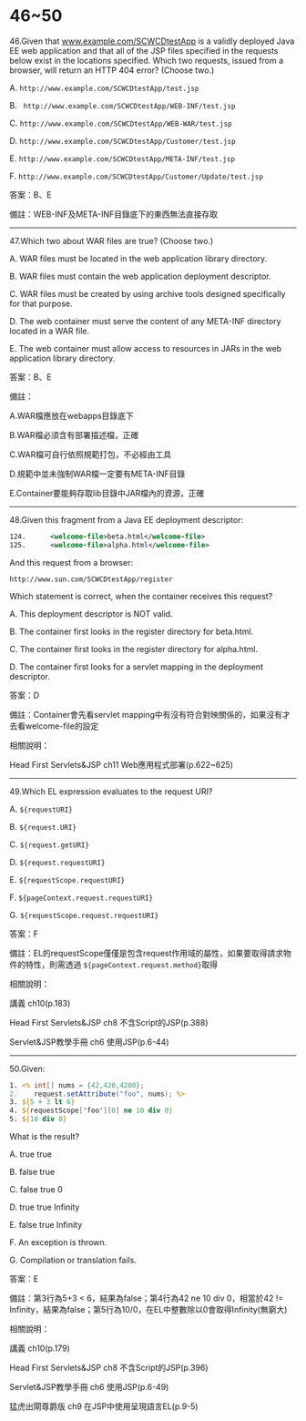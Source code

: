 46~50
========================

46.Given that www.example.com/SCWCDtestApp is a validly deployed Java EE web application and that all of the JSP files specified in the requests below exist in the locations specified. Which two requests, issued from a browser, will return an HTTP 404 error? (Choose two.)

A.   `http://www.example.com/SCWCDtestApp/test.jsp`

B.  ` http://www.example.com/SCWCDtestApp/WEB-INF/test.jsp` 

C.   `http://www.example.com/SCWCDtestApp/WEB-WAR/test.jsp` 

D.   `http://www.example.com/SCWCDtestApp/Customer/test.jsp` 

E.   `http://www.example.com/SCWCDtestApp/META-INF/test.jsp` 

F.   `http://www.example.com/SCWCDtestApp/Customer/Update/test.jsp`

<!--sec data-title="解析" data-id="section46_2" data-collapse=true ces-->
答案：B、E

備註：WEB-INF及META-INF目錄底下的東西無法直接存取
<!--endsec-->

---
47.Which two about WAR files are true? (Choose two.)

A.   WAR files must be located in the web application library directory. 

B.   WAR files must contain the web application deployment descriptor. 

C.   WAR files must be created by using archive tools designed specifically for that purpose. 

D.   The web container must serve the content of any META-INF directory located in a WAR file. 

E.   The web container must allow access to resources in JARs in the web application library directory.

<!--sec data-title="解析" data-id="section47_2" data-collapse=true ces-->
答案：B、E

備註：

A.WAR檔應放在webapps目錄底下

B.WAR檔必須含有部署描述檔，正確

C.WAR檔可自行依照規範打包，不必經由工具

D.規範中並未強制WAR檔一定要有META-INF目錄

E.Container要能夠存取lib目錄中JAR檔內的資源，正確
<!--endsec-->

---
48.Given this fragment from a Java EE deployment descriptor: 

```xml
124.      <welcome-file>beta.html</welcome-file> 
125.      <welcome-file>alpha.html</welcome-file> 
```

And this request from a browser: 

`http://www.sun.com/SCWCDtestApp/register `

Which statement is correct, when the container receives this request?

A.   This deployment descriptor is NOT valid. 

B.   The container first looks in the register directory for beta.html. 

C.   The container first looks in the register directory for alpha.html. 

D.   The container first looks for a servlet mapping in the deployment descriptor.

<!--sec data-title="解析" data-id="section48_2" data-collapse=true ces-->
答案：D

備註：Container會先看servlet mapping中有沒有符合對映關係的，如果沒有才去看welcome-file的設定

相關說明：

Head First Servlets&JSP ch11 Web應用程式部署(p.622~625)
<!--endsec-->

---
49.Which EL expression evaluates to the request URI?

A.   `${requestURI} `

B.  `${request.URI} `

C.   `${request.getURI} `

D.   `${request.requestURI} `

E.   `${requestScope.requestURI} `

F.   `${pageContext.request.requestURI} `

G.   `${requestScope.request.requestURI}`

<!--sec data-title="解析" data-id="section49_2" data-collapse=true ces-->
答案：F

備註：EL的requestScope僅僅是包含request作用域的屬性，如果要取得請求物件的特性，則需透過 `${pageContext.request.method}`取得

相關說明：

講義 ch10(p.183)

Head First Servlets&JSP ch8 不含Script的JSP(p.388)

Servlet&JSP教學手冊 ch6 使用JSP(p.6-44)
<!--endsec-->

---
50.Given: 

```jsp
1. <% int[] nums = {42,420,4200}; 
2.    request.setAttribute("foo", nums); %> 
3. ${5 + 3 lt 6} 
4. ${requestScope['foo'][0] ne 10 div 0} 
5. ${10 div 0} 
```

What is the result?

A.   true true 

B.   false true 

C.   false true 0 

D.   true true Infinity

E.   false true Infinity 

F.   An exception is thrown. 

G.   Compilation or translation fails.

<!--sec data-title="解析" data-id="section50_2" data-collapse=true ces-->
答案：E

備註：第3行為5+3 < 6，結果為false；第4行為42 ne 10 div 0，相當於42 != Infinity，結果為false；第5行為10/0，在EL中整數除以0會取得Infinity(無窮大)

相關說明：

講義 ch10(p.179)

Head First Servlets&JSP ch8 不含Script的JSP(p.396)

Servlet&JSP教學手冊 ch6 使用JSP(p.6-49)

猛虎出閘尊爵版 ch9 在JSP中使用呈現語言EL(p.9-5)
<!--endsec-->
